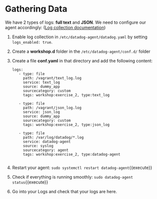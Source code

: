 # Gathering Data

We have 2 types of logs: **full text** and **JSON**. We need to configure our agent accordingly: (<a href="https://docs.datadoghq.com/logs/log_collection/" target="_datadog">Log collection documentation</a>)

1. Enable log collection in `/etc/datadog-agent/datadog.yaml` by setting `logs_enabled: true`. 
2. Create a  **workshop.d** folder in the `/etc/datadog-agent/conf.d/` folder
3. Create a file **conf.yaml** in that directory and add the following content:

    <pre><code>logs:
      - type: file
        path: /vagrant/text_log.log
        service: text_log
        source: dummy_app
        sourcecategory: custom
        tags: workshop:exercise_2, type:text_log

      - type: file
        path: /vagrant/json_log.log
        service: json_log
        source: dummy_app
        sourcecategory: custom
        tags: workshop:exercise_2, type:json_log

      - type: file
        path: /var/log/datadog/*.log
        service: datadog-agent
        source: syslog
        sourcecategory: agent
        tags: workshop:exercise_2, type:datadog-agent
    </code></pre>

4. Restart your agent:
  `sudo systemctl restart datadog-agent`{{execute}}

5. Check if everything is running smoothly:
  `sudo datadog-agent status`{{execute}}

6. Go into your Logs and check that your logs are here.
